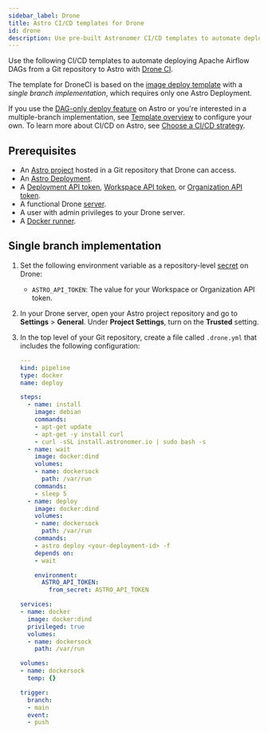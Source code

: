 ```yaml
---
sidebar_label: Drone
title: Astro CI/CD templates for Drone
id: drone
description: Use pre-built Astronomer CI/CD templates to automate deploying Apache Airflow DAGs to Astro using Drone CI.
---
```


Use the following CI/CD templates to automate deploying Apache Airflow DAGs from a Git repository to Astro with [Drone CI](https://www.drone.io/).

The template for DroneCI is based on the [image deploy template](template-overview.md#template-types) with a _single branch implementation_, which requires only one Astro Deployment.

If you use the [DAG-only deploy feature](astro/deploy-code#deploy-dags-only) on Astro or you're interested in a multiple-branch implementation, see [Template overview](template-overview.md) to configure your own. To learn more about CI/CD on Astro, see [Choose a CI/CD strategy](set-up-ci-cd.md).

## Prerequisites

- An [Astro project](cli/develop-project.md#create-an-astro-project) hosted in a Git repository that Drone can access.
- An [Astro Deployment](create-deployment.md).
- A [Deployment API token](deployment-api-tokens.md), [Workspace API token](workspace-api-tokens.md), or [Organization API token](organization-api-tokens.md).
- A functional Drone [server](https://docs.drone.io/server/overview/).
- A user with admin privileges to your Drone server.
- A [Docker runner](https://docs.drone.io/runner/docker/overview/).

## Single branch implementation

1. Set the following environment variable as a repository-level [secret](https://docs.drone.io/secret/repository/) on Drone:

    - `ASTRO_API_TOKEN`: The value for your Workspace or Organization API token.

2. In your Drone server, open your Astro project repository and go to **Settings** > **General**. Under **Project Settings**, turn on the **Trusted** setting.

3. In the top level of your Git repository, create a file called `.drone.yml` that includes the following configuration:

    ```yaml
    ---
    kind: pipeline
    type: docker
    name: deploy

    steps:
      - name: install
        image: debian
        commands:
        - apt-get update
        - apt-get -y install curl
        - curl -sSL install.astronomer.io | sudo bash -s
      - name: wait
        image: docker:dind
        volumes:
        - name: dockersock
          path: /var/run
        commands:
        - sleep 5
      - name: deploy
        image: docker:dind
        volumes:
        - name: dockersock
          path: /var/run
        commands:
        - astro deploy <your-deployment-id> -f
        depends on:
        - wait

        environment:
          ASTRO_API_TOKEN:
            from_secret: ASTRO_API_TOKEN

    services:
    - name: docker
      image: docker:dind
      privileged: true
      volumes:
      - name: dockersock
        path: /var/run

    volumes:
    - name: dockersock
      temp: {}

    trigger:
      branch:
      - main
      event:
      - push
    ```

